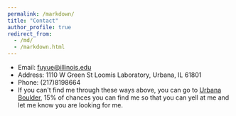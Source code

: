 ```yaml
---
permalink: /markdown/
title: "Contact"
author_profile: true
redirect_from: 
  - /md/
  - /markdown.html
---
```



* Email: fuyue@illinois.edu
* Address: 1110 W Green St Loomis Laboratory, Urbana, IL 61801
* Phone: (217)8198664
* If you can't find me through these ways above, you can go to [Urbana Boulder](https://www.urbanaboulders.com/), 15% of chances you can find me so that you can yell at me and let me know you are looking for me.
